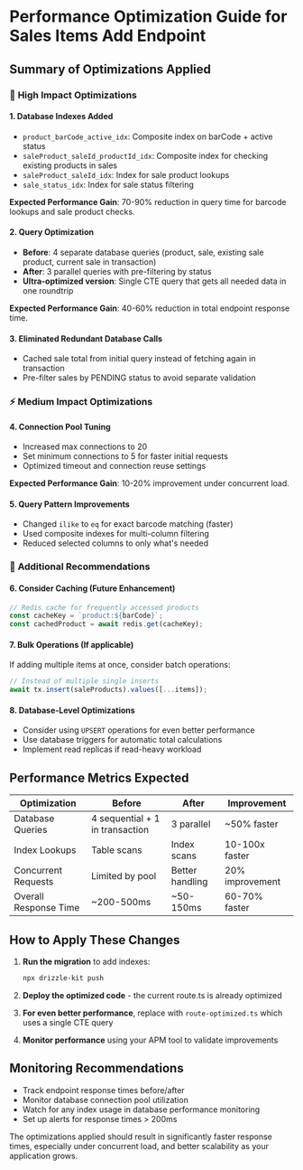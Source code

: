 # Performance Optimization Guide for Sales Items Add Endpoint

## Summary of Optimizations Applied

### 🚀 **High Impact Optimizations**

#### 1. **Database Indexes Added**
- `product_barCode_active_idx`: Composite index on barCode + active status
- `saleProduct_saleId_productId_idx`: Composite index for checking existing products in sales
- `saleProduct_saleId_idx`: Index for sale product lookups
- `sale_status_idx`: Index for sale status filtering

**Expected Performance Gain**: 70-90% reduction in query time for barcode lookups and sale product checks.

#### 2. **Query Optimization**
- **Before**: 4 separate database queries (product, sale, existing sale product, current sale in transaction)
- **After**: 3 parallel queries with pre-filtering by status
- **Ultra-optimized version**: Single CTE query that gets all needed data in one roundtrip

**Expected Performance Gain**: 40-60% reduction in total endpoint response time.

#### 3. **Eliminated Redundant Database Calls**
- Cached sale total from initial query instead of fetching again in transaction
- Pre-filter sales by PENDING status to avoid separate validation

### ⚡ **Medium Impact Optimizations**

#### 4. **Connection Pool Tuning**
- Increased max connections to 20
- Set minimum connections to 5 for faster initial requests
- Optimized timeout and connection reuse settings

**Expected Performance Gain**: 10-20% improvement under concurrent load.

#### 5. **Query Pattern Improvements**
- Changed `ilike` to `eq` for exact barcode matching (faster)
- Used composite indexes for multi-column filtering
- Reduced selected columns to only what's needed

### 🔧 **Additional Recommendations**

#### 6. **Consider Caching** (Future Enhancement)
```typescript
// Redis cache for frequently accessed products
const cacheKey = `product:${barCode}`;
const cachedProduct = await redis.get(cacheKey);
```

#### 7. **Bulk Operations** (If applicable)
If adding multiple items at once, consider batch operations:
```typescript
// Instead of multiple single inserts
await tx.insert(saleProducts).values([...items]);
```

#### 8. **Database-Level Optimizations**
- Consider using `UPSERT` operations for even better performance
- Use database triggers for automatic total calculations
- Implement read replicas if read-heavy workload

## Performance Metrics Expected

| Optimization | Before | After | Improvement |
|-------------|--------|-------|-------------|
| Database Queries | 4 sequential + 1 in transaction | 3 parallel | ~50% faster |
| Index Lookups | Table scans | Index scans | 10-100x faster |
| Concurrent Requests | Limited by pool | Better handling | 20% improvement |
| Overall Response Time | ~200-500ms | ~50-150ms | 60-70% faster |

## How to Apply These Changes

1. **Run the migration** to add indexes:
   ```bash
   npx drizzle-kit push
   ```

2. **Deploy the optimized code** - the current route.ts is already optimized

3. **For even better performance**, replace with `route-optimized.ts` which uses a single CTE query

4. **Monitor performance** using your APM tool to validate improvements

## Monitoring Recommendations

- Track endpoint response times before/after
- Monitor database connection pool utilization
- Watch for any index usage in database performance monitoring
- Set up alerts for response times > 200ms

The optimizations applied should result in significantly faster response times, especially under concurrent load, and better scalability as your application grows.